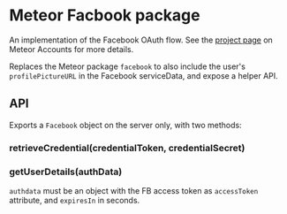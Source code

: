 Meteor Facbook package
======================

An implementation of the Facebook OAuth flow. See the [project page](https://www.meteor.com/accounts) on Meteor Accounts for more details.

Replaces the Meteor package `facebook` to also include the user's `profilePictureURL` in the Facebook serviceData, and expose a helper API.

API
---

Exports a `Facebook` object on the server only, with two methods:

### retrieveCredential(credentialToken, credentialSecret)

### getUserDetails(authData)
`authdata` must be an object with the FB access token as `accessToken` attribute, and `expiresIn` in seconds.
